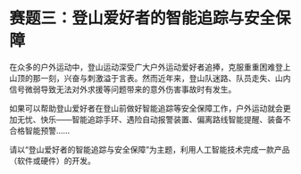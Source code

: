 # 赛题三：登山爱好者的智能追踪与安全保障

在众多的户外运动中，登山运动深受广大户外运动爱好者追捧，克服重重困难登上山顶的那一刻，兴奋与刺激溢于言表。然而近年来，登山队迷路、队员走失、山内信号微弱导致无法对外求援等问题带来的意外伤害事故时有发生。

如果可以帮助登山爱好者在登山前做好智能追踪等安全保障工作，户外运动就会更加无忧、快乐——智能追踪手环、遇险自动报警装置、偏离路线智能提醒、装备不合格智能预警……

请以“登山爱好者的智能追踪与安全保障”为主题，利用人工智能技术完成一款产品（软件或硬件）的开发。
